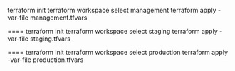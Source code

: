 terraform init
terraform workspace select management
terraform apply -var-file management.tfvars

====
terraform init
terraform workspace select staging
terraform apply -var-file staging.tfvars

====
terraform init
terraform workspace select production
terraform apply -var-file production.tfvars